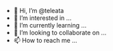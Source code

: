 - 👋 Hi, I’m @teleata
- 👀 I’m interested in ...
- 🌱 I’m currently learning ...
- 💞️ I’m looking to collaborate on ...
- 📫 How to reach me ...

<!---
teleata/teleata is a ✨ special ✨ repository because its `README.md` (this file) appears on your GitHub profile.
You can click the Preview link to take a look at your changes.
--->
